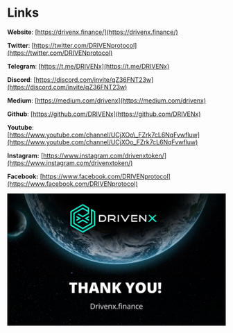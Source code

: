 # Links

**Website**: [https://drivenx.finance/](https://drivenx.finance/)

**Twitter**: [https://twitter.com/DRIVENprotocol](https://twitter.com/DRIVENprotocol)

**Telegram**: [https://t.me/DRIVENx](https://t.me/DRIVENx)

**Discord**: [https://discord.com/invite/qZ36FNT23w](https://discord.com/invite/qZ36FNT23w)

**Medium**: [https://medium.com/drivenx](https://medium.com/drivenx)

**Github**: [https://github.com/DRIVENx](https://github.com/DRIVENx)

**Youtube**:  [https://www.youtube.com/channel/UCjXOo\_FZrk7cL6NqFvwfluw](https://www.youtube.com/channel/UCjXOo_FZrk7cL6NqFvwfluw)

**Instagram:** [https://www.instagram.com/drivenxtoken/](https://www.instagram.com/drivenxtoken/)

**Facebook:** [https://www.facebook.com/DRIVENprotocol](https://www.facebook.com/DRIVENprotocol)

![](../.gitbook/assets/photo_2021-06-21_19-00-20.jpg)

